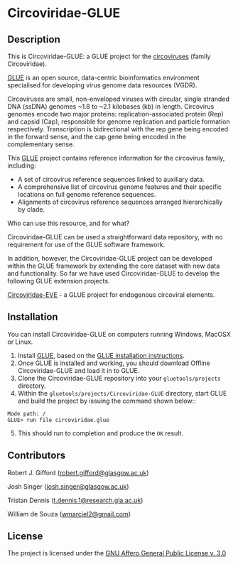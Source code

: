 # Circoviridae-GLUE

## Description

This is Circoviridae-GLUE: a GLUE project for the [circoviruses](https://viralzone.expasy.org/11?outline=all_by_species) (family Circoviridae).

[GLUE](http://tools.glue.cvr.ac.uk) is an open source, data-centric bioinformatics environment specialised for developing virus genome data resources (VGDR).

Circoviruses are small, non-enveloped viruses with circular, single stranded DNA (ssDNA) genomes ~1.8 to ~2.1 kilobases (kb) in length. Circovirus genomes encode two major proteins: replication-associated protein (Rep) and capsid (Cap), responsible for genome replication and particle formation respectively. Transcription is bidirectional with the rep gene being encoded in the forward sense, and the cap gene being encoded in the complementary sense.

This [GLUE](http://tools.glue.cvr.ac.uk) project contains reference information for the circovirus family, including:

* A set of circovirus reference sequences linked to auxiliary data.
* A comprehensive list of circovirus genome features and their specific locations on full genome reference sequences.
* Alignments of circovirus reference sequences arranged hierarchically by clade.

Who can use this resource, and for what?

Circoviridae-GLUE can be used a straightforward data repository, with no requirement for use of the GLUE software framework.

In addition, however, the Circoviridae-GLUE project can be developed within the GLUE framework by extending the core dataset with new data and functionality. So far we have used Circoviridae-GLUE to develop the following GLUE extension projects.

[Circoviridae-EVE](https://giffordlabcvr.github.io/Circoviridae-EVE/) - a GLUE project for endogenous circoviral elements.


## Installation

You can install Circoviridae-GLUE on computers running Windows, MacOSX or Linux.

1. Install [GLUE](http://tools.glue.cvr.ac.uk), based on the [GLUE installation instructions](http://tools.glue.cvr.ac.uk/#/installation). 
2. Once GLUE is installed and working, you should download Offline Circoviridae-GLUE and load it in to GLUE.
3. Clone the Circoviridae-GLUE repository into your `gluetools/projects` directory.
4. Within the `gluetools/projects/Circoviridae-GLUE` directory, start GLUE and build the project by issuing the command shown below::

```
Mode path: /
GLUE> run file circoviridae.glue
```
5. This should run to completion and produce the `OK` result.


## Contributors

Robert J. Gifford (robert.gifford@glasgow.ac.uk)

Josh Singer (josh.singer@glasgow.ac.uk)

Tristan Dennis (t.dennis.1@research.gla.ac.uk)

William de Souza (wmarciel2@gmail.com)


## License

The project is licensed under the [GNU Affero General Public License v. 3.0](https://www.gnu.org/licenses/agpl-3.0.en.html)
